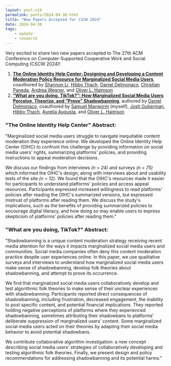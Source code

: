 ```yaml
---
layout: post.njk
permalink: posts/2024-04-30.html
title: "New Papers Accepted for CSCW 2024"
date: 2024-04-30
tags:
    - update
    - research
---
```

Very excited to share two new papers accepted to The 27th ACM Conference on Computer-Supported Cooperative Work and Social Computing (CSCW 2024)!
1. <a href="https://dl.acm.org/doi/10.1145/3637406" target="blank"><b>The Online Identity Help Center: Designing and Developing a Content Moderation Policy Resource for Marginalized Social Media Users</b></a>, coauthored by <a href="https://www.shannonlidesign.com/" target="blank">Shannon Li</a>, <a href="https://www.hibbythach.com/" target="blank">Hibby Thach</a>, <a href="https://www.libraries.rutgers.edu/directory/daniel-delmonaco" target="blank">Daniel Delmonaco</a>, <a href="https://christianpaneda.github.io/" target="blank">Christian Paneda</a>, <a href="https://www.andreawegner.com/" target="blank">Andrea Wegner</a>, and <a href="https://oliverhaimson.com/" target="_blank">Oliver L. Haimson</a>
2. <a href="https://dl.acm.org/doi/10.1145/3637431" target="blank"><b>“What are you doing, TikTok?”: How Marginalized Social Media Users Perceive, Theorize, and “Prove” Shadowbanning</b></a>, authored by <a href="https://www.libraries.rutgers.edu/directory/daniel-delmonaco" target="blank">Daniel Delmonaco</a>, coauthored by <a href="https://www.mayworms.info/" target="blank">Samuel Mayworm</a> (myself), <a href="https://www.si.umich.edu/people/josh-guberman" target="blank">Josh Guberman</a>, <a href="https://www.hibbythach.com/" target="blank">Hibby Thach</a>, <a href="https://www.aeva.dev/" target="blank">Aurelia Augusta</a>, and <a href="https://oliverhaimson.com/" target="_blank">Oliver L. Haimson</a>

### "The Online Identity Help Center" Abstract:
"Marginalized social media users struggle to navigate inequitable content moderation they experience online. We developed the Online Identity Help Center (OIHC) to confront this challenge by providing information on social media users' rights, summarizing platforms' policies, and providing instructions to appeal moderation decisions. 

We discuss our findings from interviews <i>(n = 24)</i> and surveys <i>(n = 75)</i> which informed the OIHC's design, along with interviews about and usability tests of the site <i>(n = 12)</i>. We found that the OIHC's resources made it easier for participants to understand platforms' policies and access appeal resources. Participants expressed increased willingness to read platforms' policies after reading the OIHC's summarized versions, but expressed mistrust of platforms after reading them. We discuss the study's implications, such as the benefits of providing summarized policies to encourage digital literacy, and how doing so may enable users to express skepticism of platforms' policies after reading them."

### "What are you doing, TikTok?" Abstract:
"Shadowbanning is a unique content moderation strategy receiving recent media attention for the ways it impacts marginalized social media users and communities. Social media companies often deny this content moderation practice despite user experiences online. In this paper, we use qualitative surveys and interviews to understand how marginalized social media users make sense of shadowbanning, develop folk theories about shadowbanning, and attempt to prove its occurrence. 

We find that marginalized social media users collaboratively develop and test algorithmic folk theories to make sense of their unclear experiences with shadowbanning. Participants reported direct consequences of shadowbanning, including frustration, decreased engagement, the inability to post specific content, and potential financial implications. They reported holding negative perceptions of platforms where they experienced shadowbanning, sometimes attributing their shadowbans to platforms’ deliberate suppression of marginalized users’ content. Some marginalized social media users acted on their theories by adapting their social media behavior to avoid potential shadowbans. 

We contribute collaborative algorithm investigation: a new concept describing social media users’ strategies of collaboratively developing and testing algorithmic folk theories. Finally, we present design and policy recommendations for addressing shadowbanning and its potential harms."